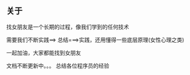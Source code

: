 ## 关于 

找女朋友是一个长期的过程，像我们学到的任何技术

需要我们不断实践==> 总结===>实践，还用懂得一些底层原理(女性心理之类)

一起加油，大家都能找到女朋友 



文档不断更新中。。。 总结各位程序员的经验

